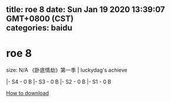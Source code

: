 
title: roe 8
date: Sun Jan 19 2020 13:39:07 GMT+0800 (CST)    
categories: baidu
---

# roe 8
size: N/A
 《卧底情劫》第一季 | luckydag's achieve
 
|- S4 - 0 B
|- S3 - 0 B
|- S2 - 0 B
|- S1 - 0 B

[How to download](https://bpcam.bemobtrk.com/go/2ceec3aa-1ca2-46d6-b9ff-aaa5c184517c?jno=1039)